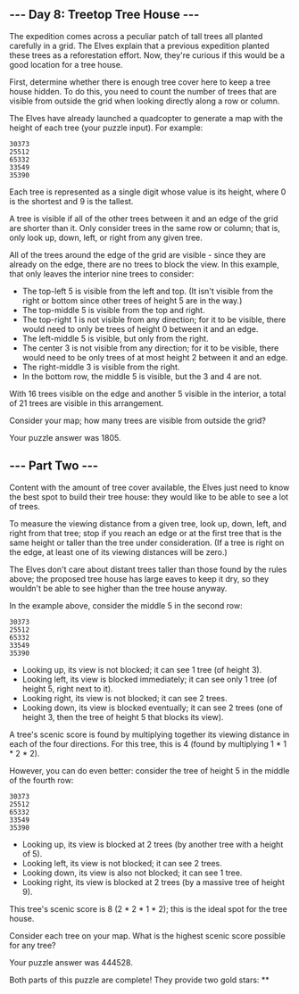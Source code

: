 ﻿## --- Day 8: Treetop Tree House ---

The expedition comes across a peculiar patch of tall trees all planted carefully in a grid. The Elves explain that a previous expedition planted these trees as a reforestation effort. Now, they're curious if this would be a good location for a tree house.

First, determine whether there is enough tree cover here to keep a tree house hidden. To do this, you need to count the number of trees that are visible from outside the grid when looking directly along a row or column.

The Elves have already launched a quadcopter to generate a map with the height of each tree (your puzzle input). For example:

    30373
    25512
    65332
    33549
    35390

Each tree is represented as a single digit whose value is its height, where 0 is the shortest and 9 is the tallest.

A tree is visible if all of the other trees between it and an edge of the grid are shorter than it. Only consider trees in the same row or column; that is, only look up, down, left, or right from any given tree.

All of the trees around the edge of the grid are visible - since they are already on the edge, there are no trees to block the view. In this example, that only leaves the interior nine trees to consider:

  - The top-left 5 is visible from the left and top. (It isn't visible from the right or bottom since other trees of height 5 are in the way.)
  - The top-middle 5 is visible from the top and right.
  - The top-right 1 is not visible from any direction; for it to be visible, there would need to only be trees of height 0 between it and an edge.
  - The left-middle 5 is visible, but only from the right.
  - The center 3 is not visible from any direction; for it to be visible, there would need to be only trees of at most height 2 between it and an edge.
  - The right-middle 3 is visible from the right.
  - In the bottom row, the middle 5 is visible, but the 3 and 4 are not.

With 16 trees visible on the edge and another 5 visible in the interior, a total of 21 trees are visible in this arrangement.

Consider your map; how many trees are visible from outside the grid?

Your puzzle answer was 1805.

## --- Part Two ---

Content with the amount of tree cover available, the Elves just need to know the best spot to build their tree house: they would like to be able to see a lot of trees.

To measure the viewing distance from a given tree, look up, down, left, and right from that tree; stop if you reach an edge or at the first tree that is the same height or taller than the tree under consideration. (If a tree is right on the edge, at least one of its viewing distances will be zero.)

The Elves don't care about distant trees taller than those found by the rules above; the proposed tree house has large eaves to keep it dry, so they wouldn't be able to see higher than the tree house anyway.

In the example above, consider the middle 5 in the second row:

    30373
    25512
    65332
    33549
    35390

  - Looking up, its view is not blocked; it can see 1 tree (of height 3).
  - Looking left, its view is blocked immediately; it can see only 1 tree (of height 5, right next to it).
  - Looking right, its view is not blocked; it can see 2 trees.
  - Looking down, its view is blocked eventually; it can see 2 trees (one of height 3, then the tree of height 5 that blocks its view).

A tree's scenic score is found by multiplying together its viewing distance in each of the four directions. For this tree, this is 4 (found by multiplying 1 * 1 * 2 * 2).

However, you can do even better: consider the tree of height 5 in the middle of the fourth row:

    30373
    25512
    65332
    33549
    35390

  - Looking up, its view is blocked at 2 trees (by another tree with a height of 5).
  - Looking left, its view is not blocked; it can see 2 trees.
  - Looking down, its view is also not blocked; it can see 1 tree.
  - Looking right, its view is blocked at 2 trees (by a massive tree of height 9).

This tree's scenic score is 8 (2 * 2 * 1 * 2); this is the ideal spot for the tree house.

Consider each tree on your map. What is the highest scenic score possible for any tree?

Your puzzle answer was 444528.

Both parts of this puzzle are complete! They provide two gold stars: **
